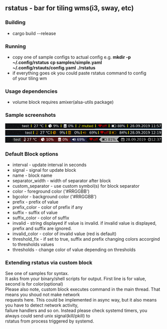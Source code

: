 ## rstatus - bar for tiling wms(i3, sway, etc)

### Building
* cargo build --release

### Running 
* copy one of sample configs to actual config e.g.
**mkdir -p ~/.config/rstatus**
**cp samples/simple.yaml ~/.config/rstauts/config.yaml**
**./rstatus**
* if everything goes ok you could paste rstatus command to config  
of your tiling wm

### Usage dependencies
* volume block requires amixer(alsa-utils package)


### Sample screenshots
![simple](samples/simple.png) 
![color_prefix](samples/color_prefix.png) 
![powerline](samples/powerline.png) 

### Default Block options
* interval - update interval in seconds
* signal - signal for update block
* name - block name
* separator_width -  width of separator after block
* custom_separator -  use custom symbol(s) for block separator
* color - foreground color ('#RRGGBB')
* bgcolor - background color ('#RRGGBB')
* prefix - prefix of value
* prefix_color - color of prefix if any
* suffix - suffix of value
* suffix_color - color of suffix
* invalid - string displayed if value is invalid. if invalid value is displayed, prefix and suffix are ignored.
* invalid_color - color of invalid value (red is default)
* threshold_fix - if set to true, suffix and prefix changing colors accorgind to thresholds values
* thresholds - change color of value depending on thresholds

### Extending rstatus via custom block
See one of samples for syntax.  
It asks from your binary/shell scripts for output. First line is for value, second is for color(optional)  
Please also note, custom block executes command in the main thread. That means you shoud not make network  
requests here. This could be implemented in async way, but it also means you have to detect network activity,  
failure handlers and so on. Instead please check systemd timers, you always could send unix signal(kill/pkill) to  
rstatus from process triggered by systemd.
